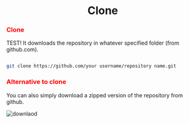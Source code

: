 # <center>Clone</center>

<h3 style="color:red">Clone</h3>
TEST!
It downloads the repository in whatever specified folder (from github.com).

```bash

git clone https://github.com/your username/repository name.git
```

<h3 style="color:red">Alternative to clone</h3>

You can also simply download a zipped version of the repository from github.

![downlaod](images/download.png)

